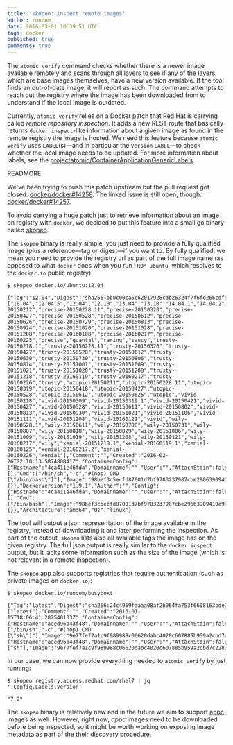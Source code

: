 ```yaml
---
title: 'skopeo: inspect remote images'
author: runcom
date: 2016-03-01 10:39:51 UTC
tags: docker
published: true
comments: true
---
```


The `atomic verify` command checks whether there is a newer image available remotely and scans through all layers to see if any of the layers, which are base images themselves, have a new version available.  If the tool finds an out-of-date image, it will report as such. The command attempts to reach out the registry where the image has been downloaded from to understand if the local image is outdated.

Currently, `atomic verify` relies on a Docker patch that Red Hat is carrying called *remote repository inspection*. It adds a new REST route that basically returns `docker inspect`-like information about a given image as found in the remote registry the image is hosted. We need this feature because `atomic verify` uses `LABEL`(s)&mdash;and in particular the `Version` `LABEL`&mdash;to check whether the local image needs to be updated. For more information about labels, see  the [projectatomic/ContainerApplicationGenericLabels](https://github.com/projectatomic/ContainerApplicationGenericLabels).

READMORE

We've been trying to push this patch upstream but the pull request got closed:  [docker/docker#14258](https://github.com/docker/docker/pull/14258). The linked issue is still open, though: [docker/docker#14257](https://github.com/docker/docker/issues/14257).

To avoid carrying a huge patch just to retrieve information about an image on registry with `docker`, we decided to put this feature into a small go binary called [skopeo](https://github.com/runcom/skopeo).

The `skopeo` binary is really simple, you just need to provide a fully qualified image (plus a reference&mdash;tag or digest&mdash;if you want to. By fully qualified, we mean you need to provide the registry url as part of the full image name (as opposed to what `docker` does when you run `FROM ubuntu`, which resolves to the `docker.io` public registry).

```
$ skopeo docker.io/ubuntu:12.04

{"Tag":"12.04","Digest":"sha256:bb0c00ca5e62017928cdb26324f7f6fe266cdfa21743857fd503d6ea73bc348a","RepoTags":["10.04","12.04.5","12.04","12.10","13.04","13.10","14.04.1","14.04.2","14.04.3","14.04.4","14.04","14.10","15.04","15.10","16.04","latest","lucid","precise-20150212","precise-20150228.11","precise-20150320","precise-20150427","precise-20150528","precise-20150612","precise-20150626","precise-20150729","precise-20150813","precise-20150924","precise-20151020","precise-20151028","precise-20151208","precise-20160108","precise-20160217","precise-20160225","precise","quantal","raring","saucy","trusty-20150218.1","trusty-20150228.11","trusty-20150320","trusty-20150427","trusty-20150528","trusty-20150612","trusty-20150630","trusty-20150730","trusty-20150806","trusty-20150814","trusty-20151001","trusty-20151009","trusty-20151021","trusty-20151028","trusty-20151208","trusty-20151218","trusty-20160119","trusty-20160217","trusty-20160226","trusty","utopic-20150211","utopic-20150228.11","utopic-20150319","utopic-20150418","utopic-20150427","utopic-20150528","utopic-20150612","utopic-20150625","utopic","vivid-20150218","vivid-20150309","vivid-20150319.1","vivid-20150421","vivid-20150427","vivid-20150528","vivid-20150611","vivid-20150802","vivid-20150813","vivid-20150930","vivid-20151021","vivid-20151106","vivid-20151111","vivid-20151208","vivid-20160122","vivid","wily-20150528.1","wily-20150611","wily-20150708","wily-20150731","wily-20150807","wily-20150818","wily-20150829","wily-20151006","wily-20151009","wily-20151019","wily-20151208","wily-20160121","wily-20160217","wily","xenial-20151218.1","xenial-20160119.1","xenial-20160125","xenial-20160217.2","xenial-20160226","xenial"],"Comment":"","Created":"2016-02-26T22:10:13.587480841Z","ContainerConfig":{"Hostname":"4ca411e46fda","Domainname":"","User":"","AttachStdin":false,"AttachStdout":false,"AttachStderr":false,"Tty":false,"OpenStdin":false,"StdinOnce":false,"Env":[],"Cmd":["/bin/sh","-c","#(nop) CMD [\"/bin/bash\"]"],"Image":"98bef3c5ecfd87001d7bf9783237987cbe29663909410e997ba4f601fcbdbf60","Volumes":null,"WorkingDir":"","Entrypoint":null,"OnBuild":null,"Labels":{}},"DockerVersion":"1.9.1","Author":"","Config":{"Hostname":"4ca411e46fda","Domainname":"","User":"","AttachStdin":false,"AttachStdout":false,"AttachStderr":false,"Tty":false,"OpenStdin":false,"StdinOnce":false,"Env":[],"Cmd":["/bin/bash"],"Image":"98bef3c5ecfd87001d7bf9783237987cbe29663909410e997ba4f601fcbdbf60","Volumes":null,"WorkingDir":"","Entrypoint":null,"OnBuild":null,"Labels":{}},"Architecture":"amd64","Os":"linux"}
```

The tool will output a json representation of the image available in the registry, instead of downloading it and later performing the inspection. As part of the output, `skopeo` lists also all available tags the image has on the given registry.
The full json output is really similar to the `docker inspect` output, but it lacks some information such as the size of the image (which is not relevant in a remote inspection).

The `skopeo` app also supports registries that require authentication (such as private images on `docker.io`):

```
$ skopeo docker.io/runcom/busyboxt

{"Tag":"latest","Digest":"sha256:24c4959faaaa08af2b964fa753f6608163bde0b0a8db4250d58989f4737ac4c2","RepoTags":["latest"],"Comment":"","Created":"2016-01-15T18:06:41.282540103Z","ContainerConfig":{"Hostname":"aded96b43f48","Domainname":"","User":"","AttachStdin":false,"AttachStdout":false,"AttachStderr":false,"Tty":false,"OpenStdin":false,"StdinOnce":false,"Env":null,"Cmd":["/bin/sh","-c","#(nop) CMD [\"sh\"]"],"Image":"9e77fef7a1c9f989988c06620dabc4020c607885b959a2cbd7c2283c91da3e33","Volumes":null,"WorkingDir":"","Entrypoint":null,"OnBuild":null,"Labels":null},"DockerVersion":"1.8.3","Author":"","Config":{"Hostname":"aded96b43f48","Domainname":"","User":"","AttachStdin":false,"AttachStdout":false,"AttachStderr":false,"Tty":false,"OpenStdin":false,"StdinOnce":false,"Env":null,"Cmd":["sh"],"Image":"9e77fef7a1c9f989988c06620dabc4020c607885b959a2cbd7c2283c91da3e33","Volumes":null,"WorkingDir":"","Entrypoint":null,"OnBuild":null,"Labels":null},"Architecture":"amd64","Os":"linux"}
```

In our case, we can now provide everything needed to `atomic verify` by just running:

```
$ skopeo registry.access.redhat.com/rhel7 | jq '.Config.Labels.Version'

"7.2"
```

The `skopeo` binary is relatively new and in the future we aim to support [appc](https://github.com/appc/spec) images as well. However, right now, *appc* images need to be downloaded before being inspected, so it might be worth working on exposing image metadata as part of the their discovery procedure.
